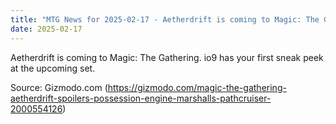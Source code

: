 ```yaml
---
title: "MTG News for 2025-02-17 - Aetherdrift is coming to Magic: The Gathering"
date: 2025-02-17
---
```


Aetherdrift is coming to Magic: The Gathering. io9 has your first sneak peek at the upcoming set.

Source: Gizmodo.com (https://gizmodo.com/magic-the-gathering-aetherdrift-spoilers-possession-engine-marshalls-pathcruiser-2000554126)

